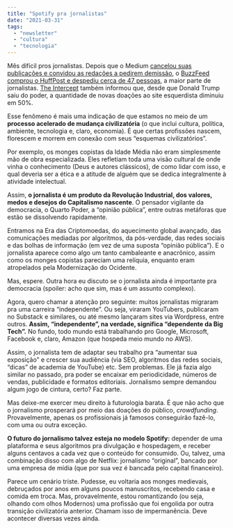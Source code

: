 ```yaml
---
title: "Spotify pra jornalistas"
date: "2021-03-31"
tags: 
  - "newsletter"
  - "cultura"
  - "tecnologia"
---
```


Mês difícil pros jornalistas. Depois que o Medium [cancelou suas publicações e convidou as redações a pedirem demissão](https://ev.medium.com/medium-editorial-team-update-8679bcb9fe81), o [BuzzFeed comprou o HuffPost e despediu cerca de 47 pessoas](https://www.theguardian.com/media/2021/mar/09/huffpost-layoffs-buzzfeed-jonah-peretti), a maior parte de jornalistas. [The Intercept](https://theintercept.com/) também informou que, desde que Donald Trump saiu do poder, a quantidade de novas doações ao site esquerdista diminuiu em 50%.

Esse fenômeno é mais uma indicação de que estamos no meio de um **processo acelerado de mudança civilizatória** (o que inclui cultura, política, ambiente, tecnologia e, claro, economia). É que certas profissões nascem, florescem e morrem em conexão com seus “esquemas civilizatórios”.

Por exemplo, os monges copistas da Idade Média não eram simplesmente mão de obra especializada. Eles refletiam toda uma visão cultural de onde vinha o conhecimento (Deus e autores clássicos), de como lidar com isso, e qual deveria ser a ética e a atitude de alguém que se dedica integralmente à atividade intelectual.

Assim, **o jornalista é um produto da Revolução Industrial, dos valores, medos e desejos do Capitalismo nascente**. O pensador vigilante da democracia, o Quarto Poder, a “opinião pública”, entre outras metáforas que estão se dissolvendo rapidamente.

Entramos na Era das Criptomoedas, do aquecimento global avançado, das comunicações mediadas por algoritmos, da pós-verdade, das redes sociais e das bolhas de informação (em vez de uma suposta “opinião pública”). E o jornalista aparece como algo um tanto cambaleante e anacrônico, assim como os monges copistas pareciam uma relíquia, enquanto eram atropelados pela Modernização do Ocidente.

Mas, espere. Outra hora eu discuto se o jornalista ainda é importante pra democracia (spoiler: acho que sim, mas é um assunto complexo).

Agora, quero chamar a atenção pro seguinte: muitos jornalistas migraram pra uma carreira “independente”. Ou seja, viraram YouTubers, publicaram no Substack e similares, ou até mesmo lançaram sites via Wordpress, entre outros. **Assim, “independente”, na verdade, significa “dependente da Big Tech”.** No fundo, todo mundo está trabalhando pro Google, Microsoft, Facebook e, claro, Amazon (que hospeda meio mundo no AWS).

Assim, o jornalista tem de adaptar seu trabalho pra “aumentar sua exposição” e crescer sua audiência (via SEO, algoritmos das redes sociais, “dicas” de academia de YouTube) etc. Sem problemas. Ele já fazia algo similar no passado, pra poder se encaixar em periodicidade, números de vendas, publicidade e formatos editoriais. Jornalismo sempre demandou algum jogo de cintura, certo? Faz parte.

Mas deixe-me exercer meu direito à futurologia barata. É que não acho que o jornalismo prosperará por meio das doações do público, _crowdfunding_. Provavelmente, apenas os profissionais já famosos conseguirão fazê-lo, com uma ou outra exceção.

**O futuro do jornalismo talvez esteja no modelo Spotify:** depender de uma plataforma e seus algoritmos pra divulgação e hospedagem, e receber alguns centavos a cada vez que o conteúdo for consumido. Ou, talvez, uma combinação disso com algo de Netflix: jornalismo “original”, bancado por uma empresa de mídia (que por sua vez é bancada pelo capital financeiro).

Parece um cenário triste. Pudesse, eu voltaria aos monges medievais, debruçados por anos em alguns poucos manuscritos, recebendo casa e comida em troca. Mas, provavelmente, estou romantizando (ou seja, olhando com olhos Modernos) uma profissão que foi engolida por outra transição civilizatória anterior. Chamam isso de impermanência. Deve acontecer diversas vezes ainda.
